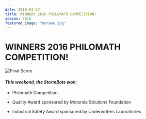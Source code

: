 ```yaml
---
date: 2016-03-27
title: WINNERS 2016 PHILOMATH COMPETITION!
season: 2016
featured_image: "Noname.jpg"
---
```


# WINNERS 2016 PHILOMATH COMPETITION!

![Final Score](Noname.jpg)

#### _This weekend, the StormBots won:_

* Philomath Competition

* Quality Award sponsored by Motorola Solutions Foundation

* Industrial Safety Award sponsored by Underwriters Laboratories
